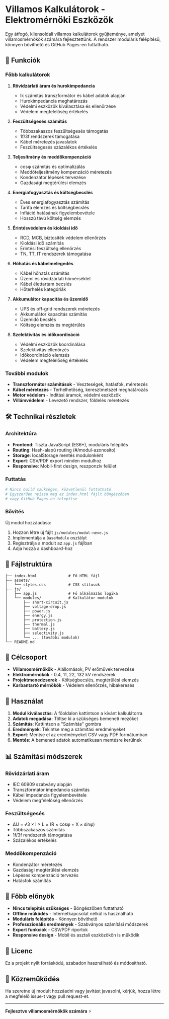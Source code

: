 # Villamos Kalkulátorok - Elektromérnöki Eszközök

Egy átfogó, kliensoldali villamos kalkulátorok gyűjteménye, amelyet villamosmérnökök számára fejlesztettünk. A rendszer moduláris felépítésű, könnyen bővíthető és GitHub Pages-en futtatható.

## 🚀 Funkciók

### Főbb kalkulátorok

1. **Rövidzárlati áram és hurokimpedancia**
   - Ik számítás transzformátor és kábel adatok alapján
   - Hurokimpedancia meghatározás
   - Védelmi eszközök kiválasztása és ellenőrzése
   - Védelem megfelelőség értékelés

2. **Feszültségesés számítás**
   - Többszakaszos feszültségesés támogatás
   - 1f/3f rendszerek támogatása
   - Kábel méretezés javaslatok
   - Feszültségesés százalékos értékelés

3. **Teljesítmény és meddőkompenzáció**
   - cosφ számítás és optimalizálás
   - Meddőteljesítmény kompenzáció méretezés
   - Kondenzátor lépések tervezése
   - Gazdasági megtérülési elemzés

4. **Energiafogyasztás és költségbecslés**
   - Éves energiafogyasztás számítás
   - Tarifa elemzés és költségbecslés
   - Infláció hatásának figyelembevétele
   - Hosszú távú költség elemzés

5. **Érintésvédelem és kioldási idő**
   - RCD, MCB, biztosíték védelem ellenőrzés
   - Kioldási idő számítás
   - Érintési feszültség ellenőrzés
   - TN, TT, IT rendszerek támogatása

6. **Hőhatás és kábelmelegedés**
   - Kábel hőhatás számítás
   - Üzemi és rövidzárlati hőmérséklet
   - Kábel élettartam becslés
   - Hőterhelés kategóriák

7. **Akkumulátor kapacitás és üzemidő**
   - UPS és off-grid rendszerek méretezés
   - Akkumulátor kapacitás számítás
   - Üzemidő becslés
   - Költség elemzés és megtérülés

8. **Szelektivitás és időkoordináció**
   - Védelmi eszközök koordinálása
   - Szelektivitás ellenőrzés
   - Időkoordináció elemzés
   - Védelem megfelelőség értékelés

### További modulok

- **Transzformátor számítások** - Veszteségek, hatásfok, méretezés
- **Kábel méretezés** - Terhelhetőség, keresztmetszet meghatározás
- **Motor védelem** - Indítási áramok, védelmi eszközök
- **Villámvédelem** - Levezető rendszer, földelés méretezés

## 🛠️ Technikai részletek

### Architektúra
- **Frontend**: Tiszta JavaScript (ES6+), moduláris felépítés
- **Routing**: Hash-alapú routing (#/modul-azonosito)
- **Storage**: localStorage mentés modulonként
- **Export**: CSV/PDF export minden modulhoz
- **Responsive**: Mobil-first design, reszponzív felület

### Futtatás
```bash
# Nincs build szükséges, közvetlenül futtatható
# Egyszerűen nyissa meg az index.html fájlt böngészőben
# vagy GitHub Pages-en telepítse
```

### Bővítés
Új modul hozzáadása:
1. Hozzon létre új fájlt `js/modules/modul-neve.js`
2. Implementálja a `BaseModule` osztályt
3. Regisztrálja a modult az `app.js` fájlban
4. Adja hozzá a dashboard-hoz

## 📁 Fájlstruktúra

```
├── index.html              # Fő HTML fájl
├── assets/
│   └── styles.css          # CSS stílusok
├── js/
│   ├── app.js              # Fő alkalmazás logika
│   └── modules/            # Kalkulátor modulok
│       ├── short-circuit.js
│       ├── voltage-drop.js
│       ├── power.js
│       ├── energy.js
│       ├── protection.js
│       ├── thermal.js
│       ├── battery.js
│       ├── selectivity.js
│       └── ... (további modulok)
└── README.md
```

## 🎯 Célcsoport

- **Villamosmérnökök** - Alállomások, PV erőművek tervezése
- **Elektromérnökök** - 0.4, 11, 22, 132 kV rendszerek
- **Projektmenedzserek** - Költségbecslés, megtérülési elemzés
- **Karbantartó mérnökök** - Védelem ellenőrzés, hibakeresés

## 🔧 Használat

1. **Modul kiválasztás**: A főoldalon kattintson a kívánt kalkulátorra
2. **Adatok megadása**: Töltse ki a szükséges bemeneti mezőket
3. **Számítás**: Kattintson a "Számítás" gombra
4. **Eredmények**: Tekintse meg a számítási eredményeket
5. **Export**: Mentse el az eredményeket CSV vagy PDF formátumban
6. **Mentés**: A bemeneti adatok automatikusan mentésre kerülnek

## 📊 Számítási módszerek

### Rövidzárlati áram
- IEC 60909 szabvány alapján
- Transzformátor impedancia számítás
- Kábel impedancia figyelembevétele
- Védelem megfelelőség ellenőrzés

### Feszültségesés
- ΔU = √3 × I × L × (R × cosφ + X × sinφ)
- Többszakaszos számítás
- 1f/3f rendszerek támogatása
- Százalékos értékelés

### Meddőkompenzáció
- Kondenzátor méretezés
- Gazdasági megtérülési elemzés
- Lépéses kompenzáció tervezés
- Hatásfok számítás

## 🌟 Főbb előnyök

- **Nincs telepítés szükséges** - Böngészőben futtatható
- **Offline működés** - Internetkapcsolat nélkül is használható
- **Moduláris felépítés** - Könnyen bővíthető
- **Professzionális eredmények** - Szabványos számítási módszerek
- **Export funkciók** - CSV/PDF riportok
- **Responsive design** - Mobil és asztali eszközökön is működik

## 📝 Licenc

Ez a projekt nyílt forráskódú, szabadon használható és módosítható.

## 🤝 Közreműködés

Ha szeretne új modult hozzáadni vagy javítást javasolni, kérjük, hozza létre a megfelelő issue-t vagy pull request-et.

---

**Fejlesztve villamosmérnökök számára** ⚡
